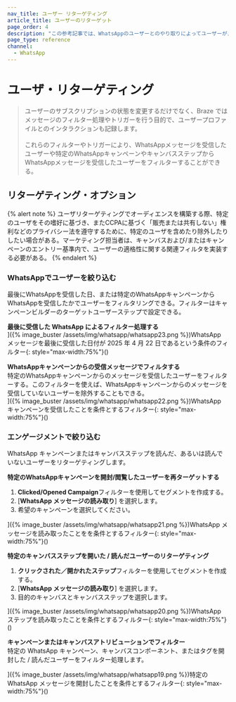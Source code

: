 ```yaml
---
nav_title: ユーザー リターゲティング
article_title: ユーザーのリターゲット
page_order: 4
description: "この参考記事では、WhatsAppのユーザーとのやり取りによってユーザーがメッセージを再ターゲットする方法を取り上げている。"
page_type: reference
channel:
  - WhatsApp
---
```


# ユーザ・リターゲティング 

> ユーザーのサブスクリプションの状態を変更するだけでなく、Braze ではメッセージのフィルター処理やトリガーを行う目的で、ユーザープロファイルとのインタラクションも記録します。<br><br>これらのフィルターやトリガーにより、WhatsAppメッセージを受信したユーザーや特定のWhatsAppキャンペーンやキャンバスステップからWhatsAppメッセージを受信したユーザーをフィルターすることができる。

## リターゲティング・オプション

{% alert note %}
ユーザリターゲティングでオーディエンスを構築する際、特定のユーザをその嗜好に基づき、またCCPAに基づく「販売または共有しない」権利などのプライバシー法を遵守するために、特定のユーザを含めたり除外したりしたい場合がある。マーケティング担当者は、キャンバスおよび/またはキャンペーンのエントリー基準内で、ユーザーの適格性に関する関連フィルタを実装する必要がある。
{% endalert %}

### WhatsAppでユーザーを絞り込む

最後にWhatsAppを受信した日、または特定のWhatsAppキャンペーンからWhatsAppを受信したかでユーザーをフィルタリングできる。フィルターはキャンペーンビルダーのターゲットユーザーステップで設定できる。

**最後に受信した WhatsApp によるフィルター処理する**<br>
]({% image_buster /assets/img/whatsapp/whatsapp23.png %})WhatsApp メッセージを最後に受信した日付が 2025 年 4 月 22 日であるという条件のフィルター{: style="max-width:75%"}()

**WhatsAppキャンペーンからの受信メッセージでフィルタする**<br>
特定のWhatsAppキャンペーンからのメッセージを受信したユーザーをフィルターする。このフィルターを使えば、WhatsAppキャンペーンからのメッセージを受信していないユーザーを除外することもできる。<br>
]({% image_buster /assets/img/whatsapp/whatsapp22.png %})WhatsApp キャンペーンを受信したことを条件とするフィルター{: style="max-width:75%"}()

### エンゲージメントで絞り込む
WhatsApp キャンペーンまたはキャンバスステップを読んだ、あるいは読んでいないユーザーをリターゲティングします。 

**特定のWhatsAppキャンペーンを開封/閲覧したユーザーを再ターゲットする**
1. **Clicked/Opened Campaign**フィルターを使用してセグメントを作成する。
2. [**WhatsApp メッセージの読み取り**] を選択します。
3. 希望のキャンペーンを選択してください。<br>

]({% image_buster /assets/img/whatsapp/whatsapp21.png %})WhatsApp メッセージを読み取ったことをを条件とするフィルター{: style="max-width:75%"}()

**特定のキャンバスステップを開いた / 読んだユーザーのリターゲティング**
1. **クリックされた／開かれたステップ**フィルターを使用してセグメントを作成する。
2. [**WhatsApp メッセージの読み取り**] を選択します。
3. 目的のキャンバスとキャンバスステップを選択します。<br>

]({% image_buster /assets/img/whatsapp/whatsapp20.png %})WhatsApp ステップを読み取ったことを条件とするフィルター{: style="max-width:75%"}()

**キャンペーンまたはキャンバスアトリビューションでフィルター**<br>
特定の WhatsApp キャンペーン、キャンバスコンポーネント、またはタグを開封した / 読んだユーザーをフィルター処理します。

]({% image_buster /assets/img/whatsapp/whatsapp19.png %})特定の WhatsApp メッセージを開封したことを条件とするフィルター{: style="max-width:75%"}()

